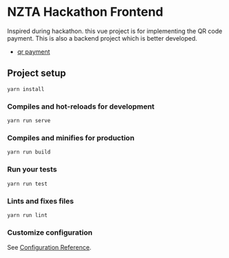 # NZTA Hackathon Frontend

Inspired during hackathon. this vue project is for implementing the QR code payment. This is also a backend project which is better developed.

- [qr payment](https://github.com/tim-hub/qr-payment-backend)

## Project setup
```
yarn install
```

### Compiles and hot-reloads for development
```
yarn run serve
```

### Compiles and minifies for production
```
yarn run build
```

### Run your tests
```
yarn run test
```

### Lints and fixes files
```
yarn run lint
```

### Customize configuration
See [Configuration Reference](https://cli.vuejs.org/config/).
